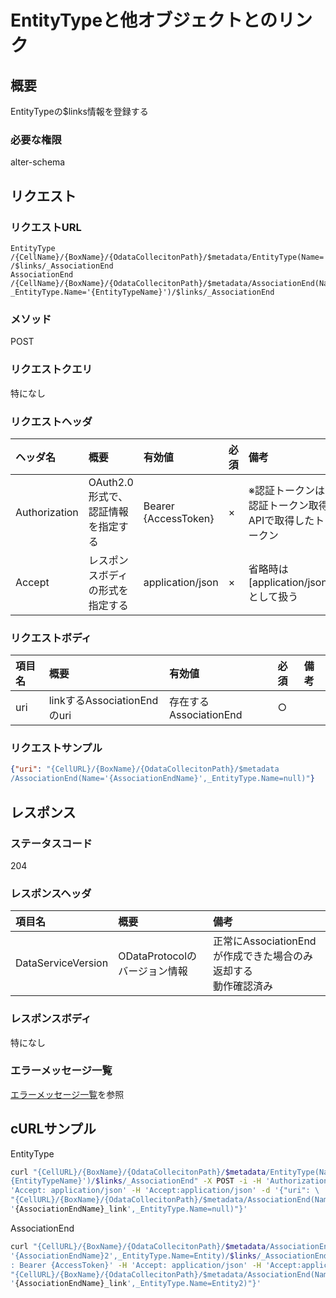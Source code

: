 # EntityTypeと他オブジェクトとのリンク
## 概要
EntityTypeの$links情報を登録する
### 必要な権限
alter-schema

## リクエスト
### リクエストURL
```
EntityType
/{CellName}/{BoxName}/{OdataCollecitonPath}/$metadata/EntityType(Name='{EntityTypeName}')
/$links/_AssociationEnd
AssociationEnd
/{CellName}/{BoxName}/{OdataCollecitonPath}/$metadata/AssociationEnd(Name='{AssociationEndName}', 
_EntityType.Name='{EntityTypeName}')/$links/_AssociationEnd
```
### メソッド
POST
### リクエストクエリ
特になし
### リクエストヘッダ
|ヘッダ名|概要|有効値|必須|備考|
|:--|:--|:--|:--|:--|
|Authorization|OAuth2.0形式で、認証情報を指定する|Bearer {AccessToken}|×|※認証トークンは認証トークン取得APIで取得したトークン|
|Accept|レスポンスボディの形式を指定する|application/json|×|省略時は[application/json]として扱う|
### リクエストボディ
|項目名|概要|有効値|必須|備考|
|:--|:--|:--|:--|:--|
|uri|linkするAssociationEndのuri|存在するAssociationEnd|○||
### リクエストサンプル
```JSON
{"uri": "{CellURL}/{BoxName}/{OdataCollecitonPath}/$metadata
/AssociationEnd(Name='{AssociationEndName}',_EntityType.Name=null)"}
```


## レスポンス
### ステータスコード
204

### レスポンスヘッダ
|項目名|概要|備考|
|:--|:--|:--|
|DataServiceVersion|ODataProtocolのバージョン情報|正常にAssociationEndが作成できた場合のみ返却する<br>動作確認済み|
### レスポンスボディ
特になし
### エラーメッセージ一覧
[エラーメッセージ一覧](004_Error_Messages.md)を参照


## cURLサンプル

EntityType
```sh
curl "{CellURL}/{BoxName}/{OdataCollecitonPath}/$metadata/EntityType(Name='\
{EntityTypeName}')/$links/_AssociationEnd" -X POST -i -H 'Authorization: Bearer {AccessToken}' -H \
'Accept: application/json' -H 'Accept:application/json' -d '{"uri": \
"{CellURL}/{BoxName}/{OdataCollecitonPath}/$metadata/AssociationEnd(Name=\
'{AssociationEndName}_link',_EntityType.Name=null)"}'

```

AssociationEnd
```sh
curl "{CellURL}/{BoxName}/{OdataCollecitonPath}/$metadata/AssociationEnd(Name=\
'{AssociationEndName}2',_EntityType.Name=Entity)/$links/_AssociationEnd" -X POST -i -H 'Authorization\
: Bearer {AccessToken}' -H 'Accept: application/json' -H 'Accept:application/json' -d '{"uri": \
"{CellURL}/{BoxName}/{OdataCollecitonPath}/$metadata/AssociationEnd(Name=\
'{AssociationEndName}_link',_EntityType.Name=Entity2)"}'
```

